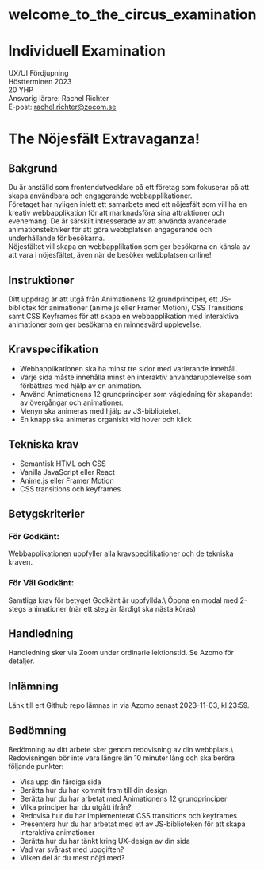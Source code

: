 # welcome_to_the_circus_examination

# Individuell Examination
UX/UI Fördjupning\
Höstterminen 2023\
20 YHP
\
Ansvarig lärare: Rachel Richter\
E-post: rachel.richter@zocom.se 



# The Nöjesfält Extravaganza!




## Bakgrund
Du är anställd som frontendutvecklare på ett företag som fokuserar på att skapa användbara och engagerande webbapplikationer. 
\
Företaget har nyligen inlett ett samarbete med ett nöjesfält som vill ha en kreativ webbapplikation för att marknadsföra sina attraktioner och evenemang. De är särskilt intresserade av att använda avancerade animationstekniker för att göra webbplatsen engagerande och underhållande för besökarna. 
\
Nöjesfältet vill skapa en webbapplikation som ger besökarna en känsla av att vara i nöjesfältet, även när de besöker webbplatsen online!


## Instruktioner
Ditt uppdrag är att utgå från Animationens 12 grundprinciper,  ett JS-bibliotek för animationer (anime.js eller Framer Motion), CSS Transitions samt CSS Keyframes för att skapa en webbapplikation med interaktiva animationer som ger besökarna en minnesvärd upplevelse. 


## Kravspecifikation
* Webbapplikationen ska ha minst tre sidor med varierande innehåll.
* Varje sida måste innehålla minst en interaktiv användarupplevelse som förbättras med hjälp av en animation.
* Använd Animationens 12 grundprinciper som vägledning för skapandet av övergångar och animationer.
* Menyn ska animeras med hjälp av JS-biblioteket. 
* En knapp ska animeras organiskt vid hover och klick


## Tekniska krav
* Semantisk HTML och CSS 
* Vanilla JavaScript eller React
* Anime.js eller Framer Motion
* CSS transitions och keyframes


## Betygskriterier
### För Godkänt:
Webbapplikationen uppfyller alla kravspecifikationer och de tekniska kraven.

### För Väl Godkänt:
Samtliga krav för betyget Godkänt är uppfyllda.\ 
Öppna en modal med 2-stegs animationer (när ett steg är färdigt ska nästa köras)

## Handledning
Handledning sker via Zoom under ordinarie lektionstid. Se Azomo för detaljer. 


## Inlämning
Länk till ert Github repo lämnas in via Azomo senast 2023-11-03, kl 23:59. 


## Bedömning
Bedömning av ditt arbete sker genom redovisning av din webbplats.\ 
Redovisningen bör inte vara längre än 10 minuter lång och ska beröra följande punkter:

* Visa upp din färdiga sida
* Berätta hur du har kommit fram till din design
* Berätta hur du har arbetat med Animationens 12 grundprinciper
* Vilka principer har du utgått ifrån?
* Redovisa hur du har implementerat CSS transitions och keyframes
* Presentera hur du har arbetat med ett av JS-biblioteken för att skapa interaktiva animationer
* Berätta hur du har tänkt kring UX-design av din sida
* Vad var svårast med uppgiften? 
* Vilken del är du mest nöjd med? 
